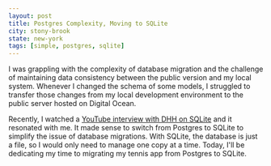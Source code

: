 ```yaml
---
layout: post
title: Postgres Complexity, Moving to SQLite
city: stony-brook 
state: new-york 
tags: [simple, postgres, sqlite]
---
```

I was grappling with the complexity of database migration and the challenge of maintaining data consistency between the public version and my local system. Whenever I changed the schema of some models, I struggled to transfer those changes from my local development environment to the public server hosted on Digital Ocean.

Recently, I watched a [YouTube interview with DHH on SQLite](https://www.youtube.com/watch?v=0rlATWBNvMw) and it resonated with me. It made sense to switch from Postgres to SQLite to simplify the issue of database migrations. With SQLite, the database is just a file, so I would only need to manage one copy at a time. Today, I'll be dedicating my time to migrating my tennis app from Postgres to SQLite.